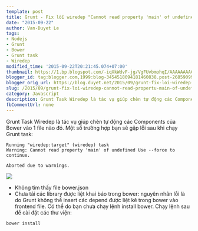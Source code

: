 ```yaml
---
template: post
title: Grunt - Fix lỗi wiredep "Cannot read property 'main' of undefined"
date: "2015-09-22"
author: Van-Duyet Le
tags:
- Nodejs
- Grunt
- Bower
- Grunt task
- Wiredep
modified_time: '2015-09-22T20:21:45.074+07:00'
thumbnail: https://1.bp.blogspot.com/-iqXkWdvF-jg/VgFUvbmohqI/AAAAAAAAC5g/alZjGwHMCHY/s1600/Screenshot%2Bfrom%2B2015-09-22%2B20%253A15%253A45.png
blogger_id: tag:blogger.com,1999:blog-3454518094181460838.post-2685909948329727859
blogger_orig_url: https://blog.duyet.net/2015/09/grunt-fix-loi-wiredep-cannot-read-propertu-main-of-undefined.html
slug: /2015/09/grunt-fix-loi-wiredep-cannot-read-propertu-main-of-undefined.html
category: Javascript
description: Grunt Task Wiredep là tác vụ giúp chèn tự động các Components của Bower vào 1 file nào đó.
fbCommentUrl: none
---
```


Grunt Task Wiredep là tác vụ giúp chèn tự động các Components của Bower vào 1 file nào đó.
Một số trường hợp bạn sẽ gặp lỗi sau khi chạy Grunt task:

```
Running "wiredep:target" (wiredep) task
Warning: Cannot read property 'main' of undefined Use --force to continue.

Aborted due to warnings.

```

![](https://1.bp.blogspot.com/-iqXkWdvF-jg/VgFUvbmohqI/AAAAAAAAC5g/alZjGwHMCHY/s1600/Screenshot%2Bfrom%2B2015-09-22%2B20%253A15%253A45.png)

- Không tìm thấy file bower.json
- Chưa tải các library được liệt khai báo trong bower: nguyên nhân lỗi là do Grunt không thể insert các depend được liệt kê trong bower vào frontend file. Có thể do bạn chưa chạy lệnh install bower. Chạy lệnh sau để cài đặt các thư viện:

```
bower install
```
